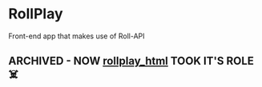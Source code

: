 # RollPlay

Front-end app that makes use of Roll-API

## ARCHIVED - NOW [rollplay_html](https://github.com/TheLastGimbus/rollplay_html) TOOK IT'S ROLE :skull_and_crossbones:
